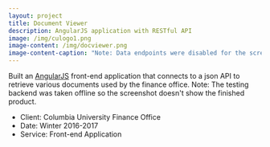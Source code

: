 ```yaml
---
layout: project
title: Document Viewer
description: AngularJS application with RESTful API
image: /img/culogo1.png
image-content: /img/docviewer.png
image-content-caption: "Note: Data endpoints were disabled for the screenshot to protect confidential data"
---
```



Built an <a href="https://angularjs.org/" target="_blank">AngularJS</a> front-end application that connects to a json API to retrieve various documents used by the finance office. Note: The testing backend was taken offline so the screenshot doesn't show the finished product.

- Client: Columbia University Finance Office
- Date: Winter 2016-2017
- Service: Front-end Application
